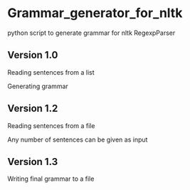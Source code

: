 # Grammar_generator_for_nltk
python script to generate grammar for nltk RegexpParser

## Version 1.0

Reading sentences from a list

Generating grammar


## Version 1.2

Reading sentences from a file

Any number of sentences can be given as input


## Version 1.3

Writing final grammar to a file

